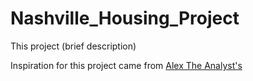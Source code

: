 # Nashville_Housing_Project

This project (brief description)

Inspiration for this project came from [Alex The Analyst's](https://www.youtube.com/channel/UC7cs8q-gJRlGwj4A8OmCmXg)
